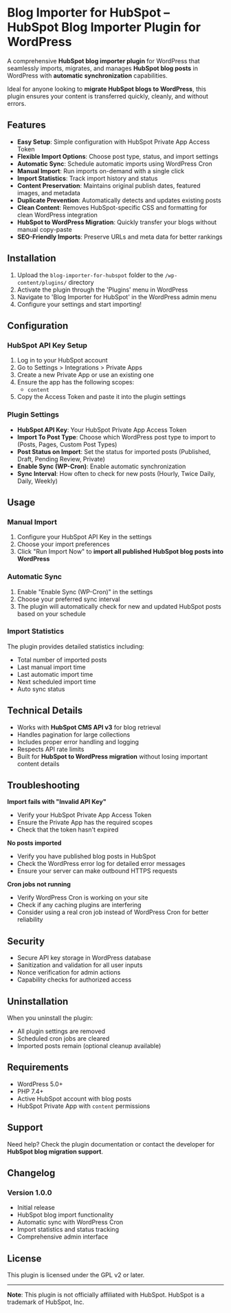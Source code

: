 # Blog Importer for HubSpot – HubSpot Blog Importer Plugin for WordPress

A comprehensive **HubSpot blog importer plugin** for WordPress that seamlessly imports, migrates, and manages **HubSpot blog posts** in WordPress with **automatic synchronization** capabilities.

Ideal for anyone looking to **migrate HubSpot blogs to WordPress**, this plugin ensures your content is transferred quickly, cleanly, and without errors.

## Features

- **Easy Setup**: Simple configuration with HubSpot Private App Access Token
- **Flexible Import Options**: Choose post type, status, and import settings
- **Automatic Sync**: Schedule automatic imports using WordPress Cron
- **Manual Import**: Run imports on-demand with a single click
- **Import Statistics**: Track import history and status
- **Content Preservation**: Maintains original publish dates, featured images, and metadata
- **Duplicate Prevention**: Automatically detects and updates existing posts
- **Clean Content**: Removes HubSpot-specific CSS and formatting for clean WordPress integration
- **HubSpot to WordPress Migration**: Quickly transfer your blogs without manual copy-paste
- **SEO-Friendly Imports**: Preserve URLs and meta data for better rankings

## Installation

1. Upload the `blog-importer-for-hubspot` folder to the `/wp-content/plugins/` directory
2. Activate the plugin through the 'Plugins' menu in WordPress
3. Navigate to 'Blog Importer for HubSpot' in the WordPress admin menu
4. Configure your settings and start importing!

## Configuration

### HubSpot API Key Setup

1. Log in to your HubSpot account
2. Go to Settings > Integrations > Private Apps
3. Create a new Private App or use an existing one
4. Ensure the app has the following scopes:
   - `content`
5. Copy the Access Token and paste it into the plugin settings

### Plugin Settings

- **HubSpot API Key**: Your HubSpot Private App Access Token
- **Import To Post Type**: Choose which WordPress post type to import to (Posts, Pages, Custom Post Types)
- **Post Status on Import**: Set the status for imported posts (Published, Draft, Pending Review, Private)
- **Enable Sync (WP-Cron)**: Enable automatic synchronization
- **Sync Interval**: How often to check for new posts (Hourly, Twice Daily, Daily, Weekly)

## Usage

### Manual Import

1. Configure your HubSpot API Key in the settings
2. Choose your import preferences
3. Click "Run Import Now" to **import all published HubSpot blog posts into WordPress**

### Automatic Sync

1. Enable "Enable Sync (WP-Cron)" in the settings
2. Choose your preferred sync interval
3. The plugin will automatically check for new and updated HubSpot posts based on your schedule

### Import Statistics

The plugin provides detailed statistics including:
- Total number of imported posts
- Last manual import time
- Last automatic import time
- Next scheduled import time
- Auto sync status

## Technical Details

- Works with **HubSpot CMS API v3** for blog retrieval
- Handles pagination for large collections
- Includes proper error handling and logging
- Respects API rate limits
- Built for **HubSpot to WordPress migration** without losing important content details

## Troubleshooting

**Import fails with "Invalid API Key"**
- Verify your HubSpot Private App Access Token
- Ensure the Private App has the required scopes
- Check that the token hasn't expired

**No posts imported**
- Verify you have published blog posts in HubSpot
- Check the WordPress error log for detailed error messages
- Ensure your server can make outbound HTTPS requests

**Cron jobs not running**
- Verify WordPress Cron is working on your site
- Check if any caching plugins are interfering
- Consider using a real cron job instead of WordPress Cron for better reliability

## Security

- Secure API key storage in WordPress database
- Sanitization and validation for all user inputs
- Nonce verification for admin actions
- Capability checks for authorized access

## Uninstallation

When you uninstall the plugin:
- All plugin settings are removed
- Scheduled cron jobs are cleared
- Imported posts remain (optional cleanup available)

## Requirements

- WordPress 5.0+
- PHP 7.4+
- Active HubSpot account with blog posts
- HubSpot Private App with `content` permissions

## Support

Need help? Check the plugin documentation or contact the developer for **HubSpot blog migration support**.

## Changelog

### Version 1.0.0
- Initial release
- HubSpot blog import functionality
- Automatic sync with WordPress Cron
- Import statistics and status tracking
- Comprehensive admin interface

## License

This plugin is licensed under the GPL v2 or later.

---

**Note**: This plugin is not officially affiliated with HubSpot. HubSpot is a trademark of HubSpot, Inc.

